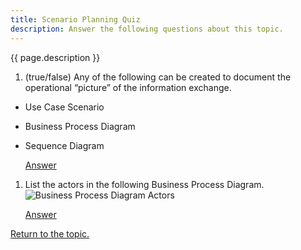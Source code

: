 ```yaml
---
title: Scenario Planning Quiz
description: Answer the following questions about this topic.
---
```


{{ page.description }}

1. (true/false) Any of the following can be created to document the operational “picture” of the information exchange.
- Use Case Scenario
- Business Process Diagram
- Sequence Diagram

    [Answer](answer-1)

1. List the actors in the following Business Process Diagram.
   ![Business Process Diagram Actors](knowledgecheck01.png)

    [Answer](answer-2)

[Return to the topic.](../#quiz-1-return)